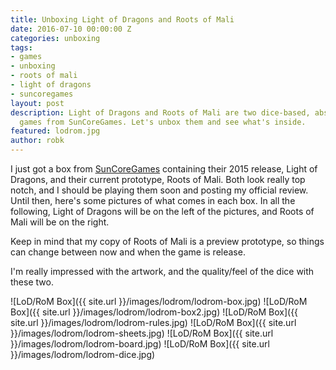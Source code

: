 ```yaml
---
title: Unboxing Light of Dragons and Roots of Mali
date: 2016-07-10 00:00:00 Z
categories: unboxing
tags:
- games
- unboxing
- roots of mali
- light of dragons
- suncoregames
layout: post
description: Light of Dragons and Roots of Mali are two dice-based, abstract strategy
  games from SunCoreGames. Let's unbox them and see what's inside.
featured: lodrom.jpg
author: robk
---
```


I just got a box from [SunCoreGames](http://suncoregames.ch/en/) containing their 2015 release, Light of Dragons, and their current prototype, Roots of Mali. Both look really top notch, and I should be playing them soon and posting my official review. Until then, here's some pictures of what comes in each box. In all the following, Light of Dragons will be on the left of the pictures, and Roots of Mali will be on the right.

Keep in mind that my copy of Roots of Mali is a preview prototype, so things can change between now and when the game is release.

I'm really impressed with the artwork, and the quality/feel of the dice with these two.

![LoD/RoM Box]({{ site.url }}/images/lodrom/lodrom-box.jpg)
![LoD/RoM Box]({{ site.url }}/images/lodrom/lodrom-box2.jpg)
![LoD/RoM Box]({{ site.url }}/images/lodrom/lodrom-rules.jpg)
![LoD/RoM Box]({{ site.url }}/images/lodrom/lodrom-sheets.jpg)
![LoD/RoM Box]({{ site.url }}/images/lodrom/lodrom-board.jpg)
![LoD/RoM Box]({{ site.url }}/images/lodrom/lodrom-dice.jpg)
